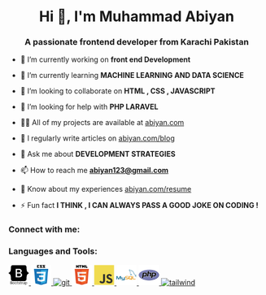 
<h1 align="center">Hi 👋, I'm Muhammad Abiyan</h1>
<h3 align="center">A passionate frontend developer from Karachi Pakistan</h3>

- 🔭 I’m currently working on **front end Development**

- 🌱 I’m currently learning **MACHINE LEARNING AND DATA SCIENCE**

- 👯 I’m looking to collaborate on **HTML , CSS , JAVASCRIPT**

- 🤝 I’m looking for help with **PHP LARAVEL**

- 👨‍💻 All of my projects are available at [abiyan.com](abiyan.com)

- 📝 I regularly write articles on [abiyan.com/blog](abiyan.com/blog)

- 💬 Ask me about **DEVELOPMENT STRATEGIES**

- 📫 How to reach me **abiyan123@gmail.com**

- 📄 Know about my experiences [abiyan.com/resume](abiyan.com/resume)

- ⚡ Fun fact **I THINK , I CAN ALWAYS PASS A GOOD JOKE ON CODING !**

<h3 align="left">Connect with me:</h3>
<p align="left">
</p>

<h3 align="left">Languages and Tools:</h3>
<p align="left"> <a href="https://getbootstrap.com" target="_blank" rel="noreferrer"> <img src="https://raw.githubusercontent.com/devicons/devicon/master/icons/bootstrap/bootstrap-plain-wordmark.svg" alt="bootstrap" width="40" height="40"/> </a> <a href="https://www.w3schools.com/css/" target="_blank" rel="noreferrer"> <img src="https://raw.githubusercontent.com/devicons/devicon/master/icons/css3/css3-original-wordmark.svg" alt="css3" width="40" height="40"/> </a> <a href="https://git-scm.com/" target="_blank" rel="noreferrer"> <img src="https://www.vectorlogo.zone/logos/git-scm/git-scm-icon.svg" alt="git" width="40" height="40"/> </a> <a href="https://www.w3.org/html/" target="_blank" rel="noreferrer"> <img src="https://raw.githubusercontent.com/devicons/devicon/master/icons/html5/html5-original-wordmark.svg" alt="html5" width="40" height="40"/> </a> <a href="https://developer.mozilla.org/en-US/docs/Web/JavaScript" target="_blank" rel="noreferrer"> <img src="https://raw.githubusercontent.com/devicons/devicon/master/icons/javascript/javascript-original.svg" alt="javascript" width="40" height="40"/> </a> <a href="https://www.mysql.com/" target="_blank" rel="noreferrer"> <img src="https://raw.githubusercontent.com/devicons/devicon/master/icons/mysql/mysql-original-wordmark.svg" alt="mysql" width="40" height="40"/> </a> <a href="https://www.php.net" target="_blank" rel="noreferrer"> <img src="https://raw.githubusercontent.com/devicons/devicon/master/icons/php/php-original.svg" alt="php" width="40" height="40"/> </a> <a href="https://tailwindcss.com/" target="_blank" rel="noreferrer"> <img src="https://www.vectorlogo.zone/logos/tailwindcss/tailwindcss-icon.svg" alt="tailwind" width="40" height="40"/> </a> </p>

